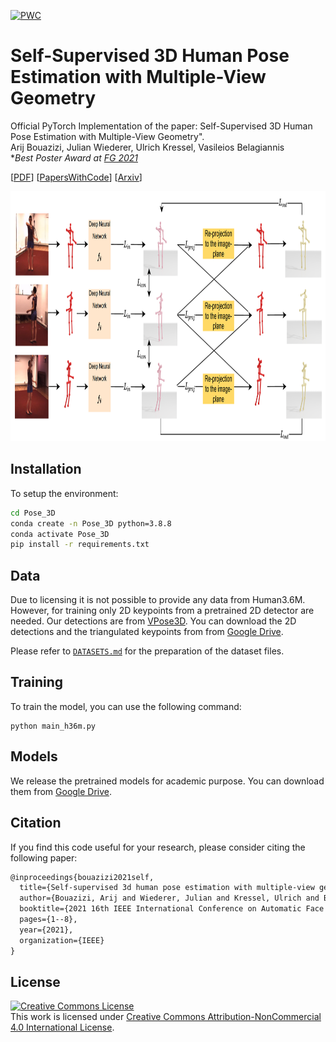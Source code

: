 [![PWC](https://img.shields.io/endpoint.svg?url=https://paperswithcode.com/badge/self-supervised-3d-human-pose-estimation-with/weakly-supervised-3d-human-pose-estimation-on)](https://paperswithcode.com/sota/weakly-supervised-3d-human-pose-estimation-on?p=self-supervised-3d-human-pose-estimation-with)

# Self-Supervised 3D Human Pose Estimation with Multiple-View Geometry


Official PyTorch Implementation of the paper: Self-Supervised 3D Human Pose Estimation with Multiple-View Geometry".
<br>
Arij Bouazizi, Julian Wiederer, Ulrich Kressel, Vasileios Belagiannis
<br>
**Best Poster Award at [FG 2021](http://iab-rubric.org/fg2021/awards.html)*
<br>

[[PDF](https://ieeexplore.ieee.org/abstract/document/9667074)] [[PapersWithCode](https://paperswithcode.com/paper/self-supervised-3d-human-pose-estimation-with)] [[Arxiv](https://arxiv.org/abs/2108.07777)]


<div align="left">
<img src="images/method.png" height="400px">
</div>

## Installation

To setup the environment:
```sh
cd Pose_3D
conda create -n Pose_3D python=3.8.8
conda activate Pose_3D
pip install -r requirements.txt
```

## Data

Due to licensing it is not possible to provide any data from Human3.6M. However, for training only 2D keypoints from a pretrained 2D detector are needed. 
Our detections are from [VPose3D](https://github.com/facebookresearch/VideoPose3D). You can download the 2D detections and the triangulated keypoints from from [Google Drive](https://drive.google.com/drive/folders/1UgYTc0YZnM0nhv9DreeIeD0PRbgmlwCC?usp=sharing).

Please refer to [`DATASETS.md`](./DATASETS.md) for the preparation of the dataset files. 

## Training

To train the model, you can use the following command:

 ```
 python main_h36m.py 
 ```
 
## Models

We release the pretrained models for academic purpose. You can download them from [Google Drive](https://drive.google.com/drive/folders/1P1tN9lVuOyfdh0Xhx-w1TYGElJoz_zvC?usp=sharing). 


## Citation

If you find this code useful for your research, please consider citing the following paper:

```latex
@inproceedings{bouazizi2021self,
  title={Self-supervised 3d human pose estimation with multiple-view geometry},
  author={Bouazizi, Arij and Wiederer, Julian and Kressel, Ulrich and Belagiannis, Vasileios},
  booktitle={2021 16th IEEE International Conference on Automatic Face and Gesture Recognition (FG 2021)},
  pages={1--8},
  year={2021},
  organization={IEEE}
}
```

## License

<a rel="license" href="http://creativecommons.org/licenses/by-nc/4.0/">
<img alt="Creative Commons License" style="border-width:0" src="https://i.creativecommons.org/l/by-nc/4.0/88x31.png"
 /></a><br />This work is licensed under <a rel="license" href="http://creativecommons.org/licenses/by-nc/4.0/"
 >Creative Commons Attribution-NonCommercial 4.0 International License</a>.

